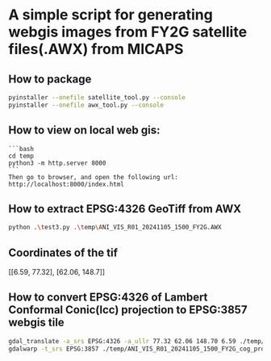 # A simple script for generating webgis images from FY2G satellite files(.AWX) from MICAPS

## How to package
```bash
pyinstaller --onefile satellite_tool.py --console
pyinstaller --onefile awx_tool.py --console
```

## How to view on local web gis:
    ```bash
    cd temp
    python3 -m http.server 8000
    ```
    Then go to browser, and open the following url:
    http://localhost:8000/index.html

## How to extract EPSG:4326 GeoTiff from AWX
```bash
python .\test3.py .\temp\ANI_VIS_R01_20241105_1500_FY2G.AWX
```

## Coordinates of the tif
[[6.59, 77.32], [62.06, 148.7]]

## How to convert EPSG:4326 of Lambert Conformal Conic(lcc) projection to EPSG:3857 webgis tile
```bash
gdal_translate -a_srs EPSG:4326 -a_ullr 77.32 62.06 148.70 6.59 ./temp/ANI_VIS_R01_20241105_1500_FY2G_cog.tif ./temp/ANI_VIS_R01_20241105_1500_FY2G_cog_projected.tif
gdalwarp -t_srs EPSG:3857 ./temp/ANI_VIS_R01_20241105_1500_FY2G_cog_projected.tif ./temp/ANI_VIS_R01_20241105_1500_FY2G_cog_projected2.tif
```